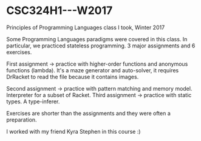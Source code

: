 # CSC324H1---W2017
Principles of Programming Languages class I took, Winter 2017

Some Programming Languages paradigms were covered in this class. In particular, we practiced stateless programming.
3 major assignments and 6 exercises.

First assignment -> practice with higher-order functions and anonymous functions (lambda). It's a maze generator and auto-solver, 
                    it requires DrRacket to read the file because it contains images.
                    
Second assignment -> practice with pattern matching and memory model. Interpreter for a subset of Racket.
Third assignment -> practice with static types. A type-inferer.

Exercises are shorter than the assignments and they were often a preparation.

I worked with my friend Kyra Stephen in this course :)
